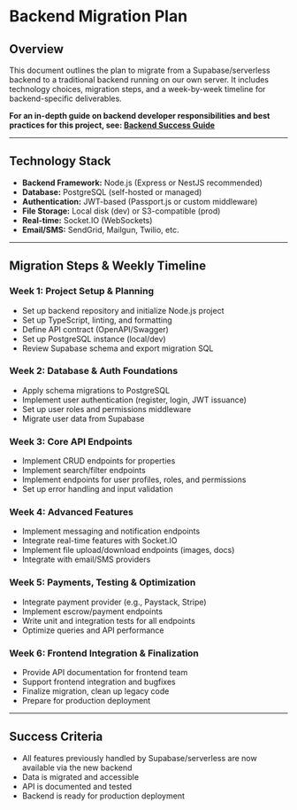 # Backend Migration Plan

## Overview
This document outlines the plan to migrate from a Supabase/serverless backend to a traditional backend running on our own server. It includes technology choices, migration steps, and a week-by-week timeline for backend-specific deliverables.

**For an in-depth guide on backend developer responsibilities and best practices for this project, see: [Backend Success Guide](./backend-success-guide.md)**

---

## Technology Stack
- **Backend Framework:** Node.js (Express or NestJS recommended)
- **Database:** PostgreSQL (self-hosted or managed)
- **Authentication:** JWT-based (Passport.js or custom middleware)
- **File Storage:** Local disk (dev) or S3-compatible (prod)
- **Real-time:** Socket.IO (WebSockets)
- **Email/SMS:** SendGrid, Mailgun, Twilio, etc.

---

## Migration Steps & Weekly Timeline

### **Week 1: Project Setup & Planning**
- Set up backend repository and initialize Node.js project
- Set up TypeScript, linting, and formatting
- Define API contract (OpenAPI/Swagger)
- Set up PostgreSQL instance (local/dev)
- Review Supabase schema and export migration SQL

### **Week 2: Database & Auth Foundations**
- Apply schema migrations to PostgreSQL
- Implement user authentication (register, login, JWT issuance)
- Set up user roles and permissions middleware
- Migrate user data from Supabase

### **Week 3: Core API Endpoints**
- Implement CRUD endpoints for properties
- Implement search/filter endpoints
- Implement endpoints for user profiles, roles, and permissions
- Set up error handling and input validation

### **Week 4: Advanced Features**
- Implement messaging and notification endpoints
- Integrate real-time features with Socket.IO
- Implement file upload/download endpoints (images, docs)
- Integrate with email/SMS providers

### **Week 5: Payments, Testing & Optimization**
- Integrate payment provider (e.g., Paystack, Stripe)
- Implement escrow/payment endpoints
- Write unit and integration tests for all endpoints
- Optimize queries and API performance

### **Week 6: Frontend Integration & Finalization**
- Provide API documentation for frontend team
- Support frontend integration and bugfixes
- Finalize migration, clean up legacy code
- Prepare for production deployment

---

## Success Criteria
- All features previously handled by Supabase/serverless are now available via the new backend
- Data is migrated and accessible
- API is documented and tested
- Backend is ready for production deployment 